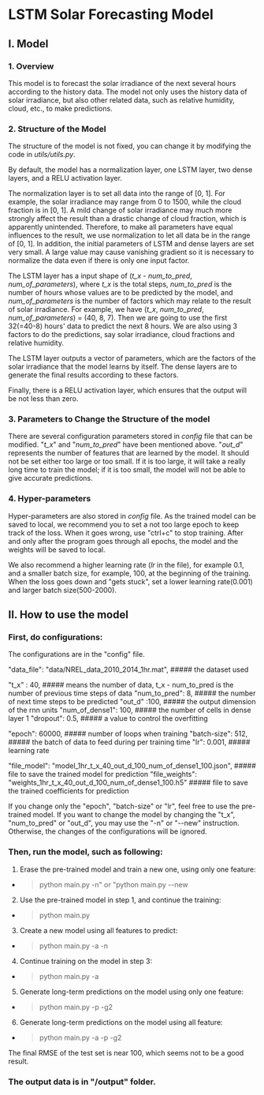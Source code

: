 # LSTM Solar Forecasting Model

## I. Model
### 1. Overview 
  This model is to forecast the solar irradiance of the next several hours according to the history data. The model not only uses the history data of solar irradiance, but also other related data, such as relative humidity, cloud, etc., to make predictions.
### 2. Structure of the Model
  The structure of the model is not fixed, you can change it by modifying the code in *utils/utils.py*.

  By default, the model has a normalization layer, one LSTM layer, two dense layers, and a RELU activation layer.

  The normalization layer is to set all data into the range of [0, 1]. For example, the solar irradiance may range from 0 to 1500, while the cloud fraction is in [0, 1]. A mild change of solar irradiance may much more strongly affect the result than a drastic change of cloud fraction, which is apparently unintended. Therefore, to make all parameters have equal influences to the result, we use normalization to let all data be in the range of [0, 1]. In addition, the initial parameters of LSTM and dense layers are set very small. A large value may cause vanishing gradient so it is necessary to normalize the data even if there is only one input factor.

  The LSTM layer has a input shape of (*t_x* - *num_to_pred*, *num_of_parameters*), where *t_x* is the total steps, *num_to_pred* is the number of hours whose values are to be predicted by the model, and *num_of_parameters* is the number of factors which may relate to the result of solar irradiance. For example, we have (*t_x*, *num_to_pred*, *num_of_parameters*) = (40, 8, 7). Then we are going to use the first 32(=40-8) hours' data to predict the next 8 hours. We are also using 3 factors to do the predictions, say solar irradiance, cloud fractions and relative humidity.

  The LSTM layer outputs a vector of parameters, which are the factors of the solar irradiance that the model learns by itself. The dense layers are to generate the final results according to these factors.

  Finally, there is a RELU activation layer, which ensures that the output will be not less than zero.

  ### 3. Parameters to Change the Structure of the model

  There are several configuration parameters stored in *config* file that can be modified. "*t_x*" and "*num_to_pred*" have been mentioned above. "*out_d*" represents the number of features that are learned by the model. It should not be set either too large or too small. If it is too large, it will take a really long time to train the model; if it is too small, the model will not be able to give accurate predictions.

  ### 4. Hyper-parameters

  Hyper-parameters are also stored in *config* file. As the trained model can be saved to local, we recommend you to set a not too large epoch to keep track of the loss. When it goes wrong, use "ctrl+c" to stop training. After and only after the program goes through all epochs, the model and the weights will be saved to local.

  We also recommend a higher learning rate (*lr* in the file), for example 0.1, and a smaller batch size, for example, 100, at the beginning of the training. When the loss goes down and "gets stuck", set a lower learning rate(0.001) and larger batch size(500-2000).



## II. How to use the model
 
### First, do configurations: 
  The configurations are in the "config" file.  
   
  "data_file": "data/NREL_data_2010_2014_1hr.mat",  #####  the dataset used

  "t_x" : 40,                                       #####  means the number of data, t_x - num_to_pred is the number of previous time steps of data
  "num_to_pred": 8,                                 #####  the number of next time steps to be predicted
  "out_d" :100,                                     #####  the output dimension of the rnn units 
  "num_of_dense1": 100,                             #####  the number of cells in dense layer 1 
  "dropout": 0.5,                                   #####  a value to control the overfitting

  "epoch": 60000,                                   #####  number of loops when training
  "batch-size": 512,                                #####  the batch of data to feed during per training time
  "lr": 0.001,                                      #####  learning rate

  "file_model": "model_1hr_t_x_40_out_d_100_num_of_dense1_100.json",   ##### file to save the trained model for prediction
  "file_weights": "weights_1hr_t_x_40_out_d_100_num_of_dense1_100.h5"  ##### file to save the trained coefficients for prediction


If you change only the "epoch", "batch-size" or "lr", feel free to use the pre-trained model. If you want to change the model by changing the "t_x", "num_to_pred" or "out_d", you may use the "-n" or "--new" instruction. Otherwise, the changes of the configurations will be ignored.

### Then, run the model, such as following:
1. Erase the pre-trained model and train a new one, using only one feature:
  - > python main.py -n" or "python main.py --new
  
2. Use the pre-trained model in step 1, and continue the training:
  - > python main.py
  
3. Create a new model using all features to predict:
  - > python main.py -a -n
  
4. Continue training on the model in step 3:
  - > python main.py -a
  
5. Generate long-term predictions on the model using only one feature:
  - > python main.py -p -g2
 
6. Generate long-term predictions on the model using all feature:
  - > python main.py -a -p -g2
 
  The final RMSE of the test set is near 100, which seems not to be a good result. 

###  The output data is in "/output" folder.

   
 
